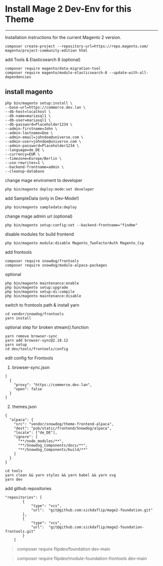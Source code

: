 # Install Mage 2 Dev-Env for this Theme

------------

Installation instructions for the current Magento 2 version.

    composer create-project --repository-url=https://repo.magento.com/ magento/project-community-edition html

add Tools & Elasticsearch 8 (optional)

    composer require magento/data-migration-tool
    composer require magento/module-elasticsearch-8 --update-with-all-dependencies

## install magento

    php bin/magento setup:install \
    --base-url=https://commerce.dev.lan \
    --db-host=localhost \
    --db-name=mariasql1 \
    --db-user=mariasql1 \
    --db-password=Placeholder1234 \
    --admin-firstname=John \
    --admin-lastname=Doe \
    --admin-email=johndoe@universe.com \
    --admin-user=johndoe@universe.com \
    --admin-password=Placeholder1234 \
    --language=de_DE \
    --currency=EUR \
    --timezone=Europe/Berlin \
    --use-rewrites=1 \
    --backend-frontname=admin \
    --cleanup-database

change mage enviroment to developer

    php bin/magento deploy:mode:set developer

add SampleData (only in Dev-Mode!)

    php bin/magento sampledata:deploy

change mage admin url (optional)

    php bin/magento setup:config:set --backend-frontname="findme"

disable modules for build frontend

    php bin/magento module:disable Magento_TwoFactorAuth Magento_Csp

add frontools

    composer require snowdog/frontools
    composer require snowdog/module-alpaca-packages

optional

    php bin/magento maintenance:enable
    php bin/magento setup:upgrade
    php bin/magento setup:di:compile
    php bin/magento maintenance:disable

switch to frontools path & install yarn

    cd vendor/snowdog/frontools
    yarn install


optional step for broken stream().function

    yarn remove browser-sync
    yarn add browser-sync@2.18.12
    yarn setup
    cd dev/tools/frontools/config

edit config for Frontools

1. browser-sync.json
```
[
  {
    "proxy": "https://commerce.dev.lan",
    "open": false
  }
]
```
2. themes.json
```
{
  "alpaca": {
    "src": "vendor/snowdog/theme-frontend-alpaca",
    "dest": "pub/static/frontend/Snowdog/alpaca",
    "locale": ["de_DE"],
    "ignore": [
      "**/node_modules/**",
      "**/Snowdog_Components/docs/**",
      "**/Snowdog_Components/build/**"
    ]
  }
}
```

    cd tools
    yarn clean && yarn styles && yarn babel && yarn svg
    yarn dev

add github repositories

```
"repositories": [
        {
            "type": "vcs",
            "url":  "git@github.com:sickdaflip/mage2-foundation.git"
        },
        {
            "type": "vcs",
            "url":  "git@github.com:sickdaflip/mage2-foundation-frontools.git"
        }
    ]
```
> composer require flipdev/foundation dev-main

> composer require flipdev/module-foundation-frontools dev-main



